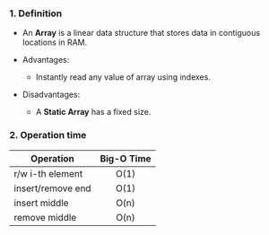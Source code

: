 ### 1. Definition
- An <b>Array</b> is a linear data structure that stores data in contiguous locations in RAM.

- Advantages:
    - Instantly read any value of array using indexes.
- Disadvantages:
    - A <b>Static Array</b> has a fixed size.

### 2. Operation time
| Operation         | Big-O Time |
|-------------------|:----------:|
| r/w i-th element  | O(1)       |
| insert/remove end | O(1)       |
| insert middle     | O(n)       |
| remove middle     | O(n)       |
